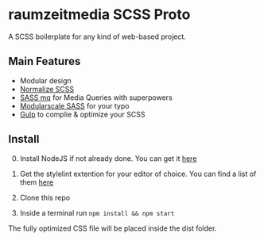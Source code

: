 # raumzeitmedia SCSS Proto

A SCSS boilerplate for any kind of web-based project.

## Main Features

- Modular design
- [Normalize SCSS](https://github.com/JohnAlbin/normalize-scss '(target|_blank)')
- [SASS mq](https://github.com/sass-mq/sass-mq '(target|_blank)') for Media Queries with superpowers
- [Modularscale SASS](https://github.com/modularscale/modularscale-sass '(target|_blank)') for your typo
- [Gulp](https://gulpjs.com '(target|_blank)') to complie & optimize your SCSS

## Install

0. Install NodeJS if not already done. You can get it [here](https://nodejs.org/en/ '(target|_blank)')

1. Get the stylelint extention for your editor of choice. You can find a list of them [here ](https://github.com/stylelint/stylelint/blob/master/docs/user-guide/complementary-tools.md#editor-plugins '(target|_blank)')

1. Clone this repo

1. Inside a terminal run `npm install && npm start`

The fully optimized CSS file will be placed inside the dist folder.
